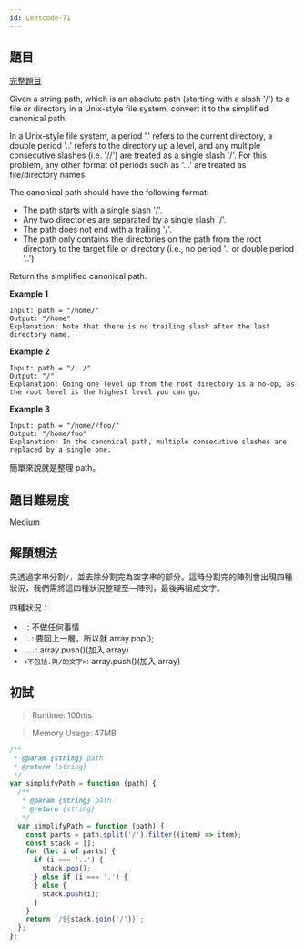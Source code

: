 ```yaml
---
id: Leetcode-71
---
```


## 題目

[完整題目](https://leetcode.com/problems/simplify-path/)

Given a string path, which is an absolute path (starting with a slash '/') to a file or directory in a Unix-style file system, convert it to the simplified canonical path.

In a Unix-style file system, a period '.' refers to the current directory, a double period '..' refers to the directory up a level, and any multiple consecutive slashes (i.e. '//') are treated as a single slash '/'. For this problem, any other format of periods such as '...' are treated as file/directory names.

The canonical path should have the following format:

- The path starts with a single slash '/'.
- Any two directories are separated by a single slash '/'.
- The path does not end with a trailing '/'.
- The path only contains the directories on the path from the root directory to the target file or directory (i.e., no period '.' or double period '..')

Return the simplified canonical path.

**Example 1**

```
Input: path = "/home/"
Output: "/home"
Explanation: Note that there is no trailing slash after the last directory name.
```

**Example 2**

```
Input: path = "/../"
Output: "/"
Explanation: Going one level up from the root directory is a no-op, as the root level is the highest level you can go.
```

**Example 3**

```
Input: path = "/home//foo/"
Output: "/home/foo"
Explanation: In the canonical path, multiple consecutive slashes are replaced by a single one.
```

簡單來說就是整理 path。

## 題目難易度

Medium

## 解題想法

先透過字串分割`/`，並去除分割完為空字串的部分。這時分割完的陣列會出現四種狀況，我們需將這四種狀況整理至一陣列，最後再組成文字。

四種狀況：

- `.`: 不做任何事情
- `..`: 要回上一層，所以就 array.pop();
- `...`: array.push()(加入 array)
- `<不包括.與/的文字>`: array.push()(加入 array)

## 初試

> Runtime: 100ms

> Memory Usage: 47MB

```javascript
/**
 * @param {string} path
 * @return {string}
 */
var simplifyPath = function (path) {
  /**
   * @param {string} path
   * @return {string}
   */
  var simplifyPath = function (path) {
    const parts = path.split('/').filter((item) => item);
    const stack = [];
    for (let i of parts) {
      if (i === '..') {
        stack.pop();
      } else if (i === '.') {
      } else {
        stack.push(i);
      }
    }
    return `/${stack.join('/')}`;
  };
};
```
